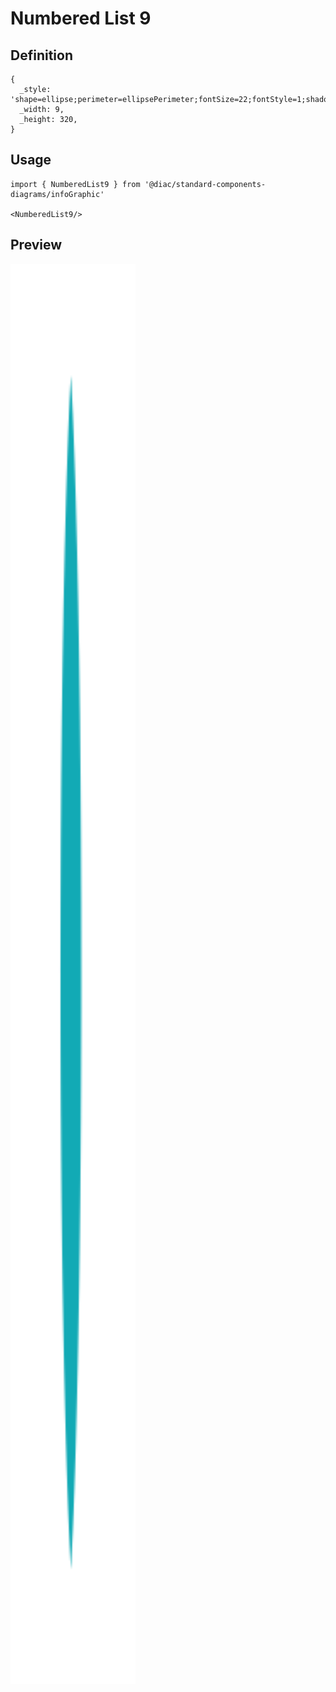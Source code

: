 # Numbered List 9

## Definition

```
{
  _style: 'shape=ellipse;perimeter=ellipsePerimeter;fontSize=22;fontStyle=1;shadow=0;strokeColor=#ffffff;fillColor=#12AAB5;strokeWidth=4;fontColor=#ffffff;align=center;whiteSpace=wrap;html=1;',
  _width: 9,
  _height: 320,
}
```

## Usage

```
import { NumberedList9 } from '@diac/standard-components-diagrams/infoGraphic'

<NumberedList9/>
```

## Preview

<img src="./numbered-list-9.png" width="200"/>
